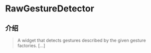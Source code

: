 # RawGestureDetector

## 介绍

> A widget that detects gestures described by the given gesture factories. [...]
